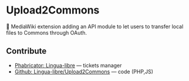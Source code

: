 # Upload2Commons
🌻 MediaWiki extension adding an API module to let users to transfer local files to Commons through OAuth.

## Contribute
- [Phabricator: Lingua-libre](https://phabricator.wikimedia.org/tag/lingua_libre/) — tickets manager
- [Github: Lingua-libre/Upload2Commons](https://github.com/lingua-libre/Upload2Commons) — code (PHP,JS)
